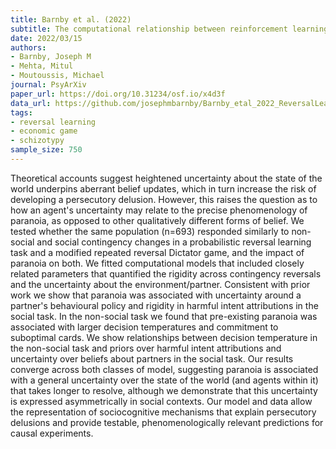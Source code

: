 ```yaml
---
title: Barnby et al. (2022)
subtitle: The computational relationship between reinforcement learning and social inference in paranoia
date: 2022/03/15
authors:
- Barnby, Joseph M
- Mehta, Mitul
- Moutoussis, Michael
journal: PsyArXiv
paper_url: https://doi.org/10.31234/osf.io/x4d3f
data_url: https://github.com/josephmbarnby/Barnby_etal_2022_ReversalLearning
tags:
- reversal learning
- economic game
- schizotypy
sample_size: 750
---
```


Theoretical accounts suggest heightened uncertainty about the state of the world underpins aberrant belief updates, which in turn increase the risk of developing a persecutory delusion. However, this raises the question as to how an agent's uncertainty may relate to the precise phenomenology of paranoia, as opposed to other qualitatively different forms of belief. We tested whether the same population (n=693) responded similarly to non-social and social contingency changes in a probabilistic reversal learning task and a modified repeated reversal Dictator game, and the impact of paranoia on both. We fitted computational models that included closely related parameters that quantified the rigidity across contingency reversals and the uncertainty about the environment/partner. Consistent with prior work we show that paranoia was associated with uncertainty around a partner's behavioural policy and rigidity in harmful intent attributions in the social task. In the non-social task we found that pre-existing paranoia was associated with larger decision temperatures and commitment to suboptimal cards. We show relationships between decision temperature in the non-social task and priors over harmful intent attributions and uncertainty over beliefs about partners in the social task. Our results converge across both classes of model, suggesting paranoia is associated with a general uncertainty over the state of the world (and agents within it) that takes longer to resolve, although we demonstrate that this uncertainty is expressed asymmetrically in social contexts. Our model and data allow the representation of sociocognitive mechanisms that explain persecutory delusions and provide testable, phenomenologically relevant predictions for causal experiments.
